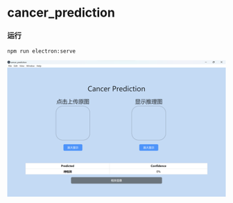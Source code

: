 # cancer_prediction

### 运行
```
npm run electron:serve
```
![image](https://github.com/Algorineko/cancer_predicton/blob/master/src/img/gui.png)





